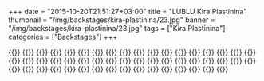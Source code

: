 +++
date = "2015-10-20T21:51:27+03:00"
title = "LUBLU Kira Plastinina"
thumbnail = "/img/backstages/kira-plastinina/23.jpg"
banner = "/img/backstages/kira-plastinina/23.jpg"
tags = ["Kira Plastinina"]
categories = ["Backstages"]
+++

{{<mkimage src="/img/backstages/kira-plastinina/01.jpg">}}
{{<mkimage src="/img/backstages/kira-plastinina/02.jpg">}}
{{<mkimage src="/img/backstages/kira-plastinina/03.jpg">}}
{{<mkimage src="/img/backstages/kira-plastinina/04.jpg">}}
{{<mkimage src="/img/backstages/kira-plastinina/05.jpg">}}
{{<mkimage src="/img/backstages/kira-plastinina/06.jpg">}}
{{<mkimage src="/img/backstages/kira-plastinina/07.jpg">}}
{{<mkimage src="/img/backstages/kira-plastinina/08.jpg">}}
{{<mkimage src="/img/backstages/kira-plastinina/09.jpg">}}
{{<mkimage src="/img/backstages/kira-plastinina/10.jpg">}}
{{<mkimage src="/img/backstages/kira-plastinina/11.jpg">}}
{{<mkimage src="/img/backstages/kira-plastinina/12.jpg">}}
{{<mkimage src="/img/backstages/kira-plastinina/13.jpg">}}
{{<mkimage src="/img/backstages/kira-plastinina/14.jpg">}}
{{<mkimage src="/img/backstages/kira-plastinina/15.jpg">}}
{{<mkimage src="/img/backstages/kira-plastinina/16.jpg">}}
{{<mkimage src="/img/backstages/kira-plastinina/17.jpg">}}
{{<mkimage src="/img/backstages/kira-plastinina/18.jpg">}}
{{<mkimage src="/img/backstages/kira-plastinina/19.jpg">}}
{{<mkimage src="/img/backstages/kira-plastinina/20.jpg">}}
{{<mkimage src="/img/backstages/kira-plastinina/21.jpg">}}
{{<mkimage src="/img/backstages/kira-plastinina/22.jpg">}}
{{<mkimage src="/img/backstages/kira-plastinina/23.jpg">}}
{{<mkimage src="/img/backstages/kira-plastinina/24.jpg">}}
{{<mkimage src="/img/backstages/kira-plastinina/25.jpg">}}
{{<mkimage src="/img/backstages/kira-plastinina/26.jpg">}}
{{<mkimage src="/img/backstages/kira-plastinina/27.jpg">}}
{{<mkimage src="/img/backstages/kira-plastinina/28.jpg">}}
{{<mkimage src="/img/backstages/kira-plastinina/29.jpg">}}
{{<mkimage src="/img/backstages/kira-plastinina/30.jpg">}}
{{<mkimage src="/img/backstages/kira-plastinina/31.jpg">}}
{{<mkimage src="/img/backstages/kira-plastinina/32.jpg">}}
{{<mkimage src="/img/backstages/kira-plastinina/33.jpg">}}
{{<mkimage src="/img/backstages/kira-plastinina/34.jpg">}}
{{<mkimage src="/img/backstages/kira-plastinina/35.jpg">}}
{{<mkimage src="/img/backstages/kira-plastinina/36.jpg">}}
{{<mkimage src="/img/backstages/kira-plastinina/37.jpg">}}
{{<mkimage src="/img/backstages/kira-plastinina/38.jpg">}}
{{<mkimage src="/img/backstages/kira-plastinina/39.jpg">}}
{{<mkimage src="/img/backstages/kira-plastinina/40.jpg">}}
{{<mkimage src="/img/backstages/kira-plastinina/41.jpg">}}
{{<mkimage src="/img/backstages/kira-plastinina/42.jpg">}}
{{<mkimage src="/img/backstages/kira-plastinina/43.jpg">}}
{{<mkimage src="/img/backstages/kira-plastinina/44.jpg">}}
{{<mkimage src="/img/backstages/kira-plastinina/45.jpg">}}
{{<mkimage src="/img/backstages/kira-plastinina/46.jpg">}}
{{<mkimage src="/img/backstages/kira-plastinina/47.jpg">}}
{{<mkimage src="/img/backstages/kira-plastinina/48.jpg">}}
{{<mkimage src="/img/backstages/kira-plastinina/49.jpg">}}
{{<mkimage src="/img/backstages/kira-plastinina/50.jpg">}}
{{<mkimage src="/img/backstages/kira-plastinina/51.jpg">}}
{{<mkimage src="/img/backstages/kira-plastinina/52.jpg">}}
